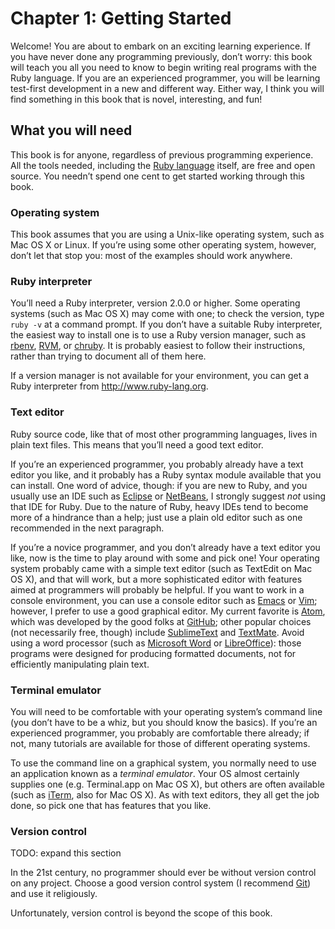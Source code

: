 # Chapter 1: Getting Started

Welcome! You are about to embark on an exciting learning experience. If you have never done any programming previously, don’t worry: this book will teach you all you need to know to begin writing real programs with the Ruby language. If you are an experienced programmer, you will be learning test-first development in a new and different way. Either way, I think you will find something in this book that is novel, interesting, and fun!

## What you will need

This book is for anyone, regardless of previous programming experience. All the tools needed, including the [Ruby language](http://www.ruby-lang.org) itself, are free and open source. You needn’t spend one cent to get started working through this book.

### Operating system

This book assumes that you are using a Unix-like operating system, such as Mac OS X or Linux. If you’re using some other operating system, however, don’t let that stop you: most of the examples should work anywhere.

### Ruby interpreter

You’ll need a Ruby interpreter, version 2.0.0 or higher. Some operating systems (such as Mac OS X) may come with one; to check the version, type `ruby -v` at a command prompt. If you don’t have a suitable Ruby interpreter, the easiest way to install one is to use a Ruby version manager, such as [rbenv](https://github.com/sstephenson/rbenv), [RVM](http://rvm.io), or [chruby](https://github.com/postmodern/chruby). It is probably easiest to follow their instructions, rather than trying to document all of them here.

If a version manager is not available for your environment, you can get a Ruby interpreter from http://www.ruby-lang.org.

### Text editor

Ruby source code, like that of most other programming languages, lives in plain text files. This means that you’ll need a good text editor.

If you’re an experienced programmer, you probably already have a text editor you like, and it probably has a Ruby syntax module available that you can install. One word of advice, though: if you are new to Ruby, and you usually use an IDE such as [Eclipse](http://www.eclipse.org) or [NetBeans](http://www.netbeans.org), I strongly suggest _not_ using that IDE for Ruby. Due to the nature of Ruby, heavy IDEs tend to become more of a hindrance than a help; just use a plain old editor such as one recommended in the next paragraph.

If you’re a novice programmer, and you don’t already have a text editor you like, now is the time to play around with some and pick one! Your operating system probably came with a simple text editor (such as TextEdit on Mac OS X), and that will work, but a more sophisticated editor with features aimed at programmers will probably be helpful. If you want to work in a console environment, you can use a console editor such as [Emacs](https://www.gnu.org/software/emacs/) or [Vim](http://www.vim.org); however, I prefer to use a good graphical editor. My current favorite is [Atom](http://atom.io), which was developed by the good folks at [GitHub](http://github.com); other popular choices (not necessarily free, though) include [SublimeText](http://www.sublimetext.com/) and [TextMate](https://macromates.com/). Avoid using a word processor (such as [Microsoft Word](https://products.office.com/en-us/word) or [LibreOffice](http://libreoffice.org)): those programs were designed for producing formatted documents, not for efficiently manipulating plain text.

### Terminal emulator

You will need to be comfortable with your operating system’s command line (you don’t have to be a whiz, but you should know the basics). If you’re an experienced programmer, you probably are comfortable there already; if not, many tutorials are available for those of different operating systems.

To use the command line on a graphical system, you normally need to use an application known as a _terminal emulator_. Your OS almost certainly supplies one (e.g. Terminal.app on Mac OS X), but others are often available (such as [iTerm](http://www.iterm2.com), also for Mac OS X). As with text editors, they all get the job done, so pick one that has features that you like.

### Version control

TODO: expand this section

In the 21st century, no programmer should ever be without version control on any project. Choose a good version control system (I recommend [Git](http://git-scm.com)) and use it religiously.

Unfortunately, version control is beyond the scope of this book.
